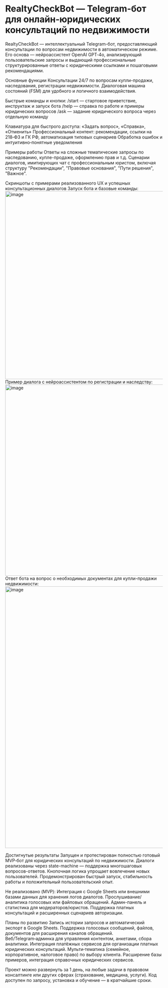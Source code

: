# RealtyCheckBot — Telegram-бот для онлайн‑юридических консультаций по недвижимости
RealtyCheckBot — интеллектуальный Telegram-бот, предоставляющий консультации по вопросам недвижимости в автоматическом режиме. Его основа — нейроассистент OpenAI GPT‑4o, анализирующий пользовательские запросы и выдающий профессиональные структурированные ответы с юридическими ссылками и пошаговыми рекомендациями.

Основные функции
Консультации 24/7 по вопросам купли-продажи, наследования, регистрации недвижимости.
Диалоговая машина состояний (FSM) для удобного и логичного взаимодействия.

Быстрые команды и кнопки:
/start — стартовое приветствие, инструктаж и запуск бота
/help — справка по работе и примеры юридических вопросов
/ask — задание юридического вопроса через отдельную команду

Клавиатура для быстрого доступа: «Задать вопрос», «Справка», «Отменить»
Профессиональный контент: рекомендации, ссылки на 218‑ФЗ и ГК РФ, автоматизация типовых сценариев
Обработка ошибок и интуитивно‑понятные уведомления

Примеры работы
Ответы на сложные тематические запросы по наследованию, купле-продаже, оформлению прав и т.д.
Сценарии диалогов, имитирующих чат с профессиональным юристом, включая структуру "Рекомендации", "Правовые основания", "Пути решения", "Важное".

Скриншоты с примерами реализованного UX и успешных консультационных диалогов 
Запуск бота и базовые команды:
<img width="571" height="600" alt="image" src="https://github.com/user-attachments/assets/10b2e971-5c3f-4278-bc42-53d802df0f3a" />
Пример диалога с нейроассистентом по регистрации и наследству:
<img width="553" height="610" alt="image" src="https://github.com/user-attachments/assets/61f3b844-7fe3-4456-9de0-a64419e4a358" />
Ответ бота на вопрос о необходимых документах для купли-продажи недвижимости:
<img width="583" height="835" alt="image" src="https://github.com/user-attachments/assets/2fae9982-b086-4364-a9a6-0b2fd91bf5d6" />

Достигнутые результаты
Запущен и протестирован полностью готовый MVP‑бот для юридических консультаций по недвижимости.
Диалоги реализованы через state-machine — поддержка многошаговых вопросов-ответов.
Кнопочная логика упрощает вовлечение новых пользователей.
Продемонстрирован быстрый запуск, стабильность работы и положительный пользовательский опыт.

Не реализовано (MVP):
Интеграция с Google Sheets или внешними базами данных для хранения логов диалогов.
Прослушивание/аналитика голосовых или файловых обращений.
Админ-панель и статистика для модераторов/юристов.
Поддержка платных консультаций и расширенных сценариев авторизации.

Планы по развитию
Запись истории запросов и автоматический экспорт в Google Sheets.
Поддержка голосовых сообщений, файлов, документов для расширения каналов обращений.
Веб/Telegram‑админка для управления контентом, анкетами, сбора аналитики.
Интеграция платёжных сервисов для организации платных юридических консультаций.
Мульти‑тематика (семейное, корпоративное, налоговое право) по выбору клиента.
Расширение базы примеров, интеграция справочных юридических сервисов.

Проект можно развернуть за 1 день, на любые задачи в правовом консалтинге или других сферах (страхование, медицина, услуги). Код доступен по запросу, установка и обучение — в кратчайшие сроки.

